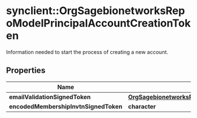 # synclient::OrgSagebionetworksRepoModelPrincipalAccountCreationToken

Information needed to start the process of creating a new account.

## Properties
Name | Type | Description | Notes
------------ | ------------- | ------------- | -------------
**emailValidationSignedToken** | [**OrgSagebionetworksRepoModelPrincipalEmailValidationSignedToken**](org.sagebionetworks.repo.model.principal.EmailValidationSignedToken.md) |  | [optional] 
**encodedMembershipInvtnSignedToken** | **character** |  | [optional] 


